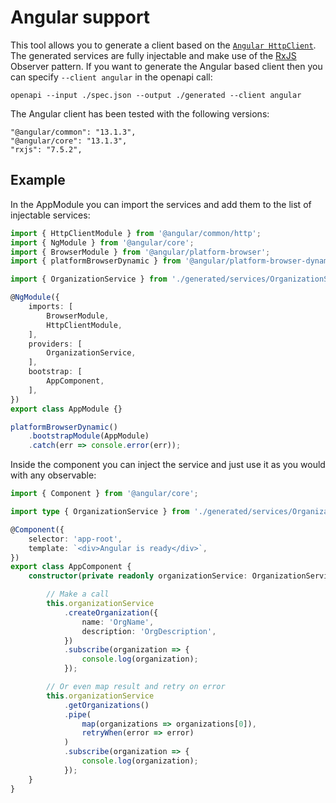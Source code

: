 # Angular support

This tool allows you to generate a client based on the [`Angular HttpClient`](https://angular.io/guide/http).
The generated services are fully injectable and make use of the [RxJS](https://rxjs.dev/) Observer pattern.
If you want to generate the Angular based client then you can specify `--client angular` in the openapi call:

`openapi --input ./spec.json --output ./generated --client angular`

The Angular client has been tested with the following versions:

```
"@angular/common": "13.1.3",
"@angular/core": "13.1.3",
"rxjs": "7.5.2",
```

## Example

In the AppModule you can import the services and add them to the list of injectable services:

```typescript
import { HttpClientModule } from '@angular/common/http';
import { NgModule } from '@angular/core';
import { BrowserModule } from '@angular/platform-browser';
import { platformBrowserDynamic } from '@angular/platform-browser-dynamic';

import { OrganizationService } from './generated/services/OrganizationService';

@NgModule({
    imports: [
        BrowserModule,
        HttpClientModule,
    ],
    providers: [
        OrganizationService,
    ],
    bootstrap: [
        AppComponent,
    ],
})
export class AppModule {}

platformBrowserDynamic()
    .bootstrapModule(AppModule)
    .catch(err => console.error(err));
```

Inside the component you can inject the service and just use it as you would with any observable:

```typescript
import { Component } from '@angular/core';

import type { OrganizationService } from './generated/services/OrganizationService';

@Component({
    selector: 'app-root',
    template: `<div>Angular is ready</div>`,
})
export class AppComponent {
    constructor(private readonly organizationService: OrganizationService) {

        // Make a call
        this.organizationService
            .createOrganization({
                name: 'OrgName',
                description: 'OrgDescription',
            })
            .subscribe(organization => {
                console.log(organization);
            });

        // Or even map result and retry on error
        this.organizationService
            .getOrganizations()
            .pipe(
                map(organizations => organizations[0]),
                retryWhen(error => error)
            )
            .subscribe(organization => {
                console.log(organization);
            });
    }
}
```
